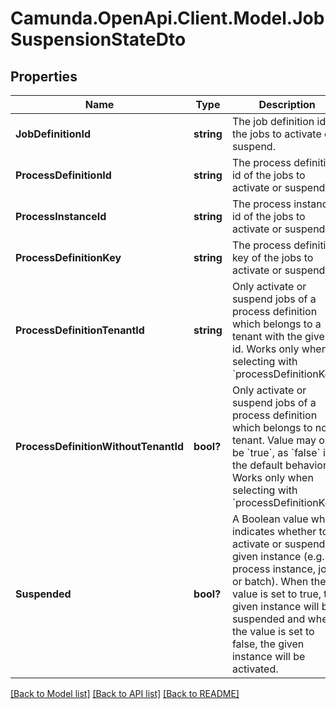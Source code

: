 # Camunda.OpenApi.Client.Model.JobSuspensionStateDto

## Properties

Name | Type | Description | Notes
------------ | ------------- | ------------- | -------------
**JobDefinitionId** | **string** | The job definition id of the jobs to activate or suspend. | [optional] 
**ProcessDefinitionId** | **string** | The process definition id of the jobs to activate or suspend. | [optional] 
**ProcessInstanceId** | **string** | The process instance id of the jobs to activate or suspend. | [optional] 
**ProcessDefinitionKey** | **string** | The process definition key of the jobs to activate or suspend. | [optional] 
**ProcessDefinitionTenantId** | **string** | Only activate or suspend jobs of a process definition which belongs to a tenant with the given id. Works only when selecting with &#x60;processDefinitionKey&#x60;. | [optional] 
**ProcessDefinitionWithoutTenantId** | **bool?** | Only activate or suspend jobs of a process definition which belongs to no tenant. Value may only be &#x60;true&#x60;, as &#x60;false&#x60; is the default behavior. Works only when selecting with &#x60;processDefinitionKey&#x60;. | [optional] 
**Suspended** | **bool?** | A Boolean value which indicates whether to activate or suspend a given instance (e.g. process instance, job, or batch). When the value is set to true, the given instance will be suspended and when the value is set to false, the given instance will be activated. | [optional] 

[[Back to Model list]](../README.md#documentation-for-models) [[Back to API list]](../README.md#documentation-for-api-endpoints) [[Back to README]](../README.md)

